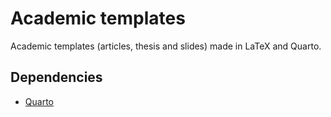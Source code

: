 # Academic templates

Academic templates (articles, thesis and slides) made in LaTeX and Quarto.

## Dependencies

- [Quarto](https://quarto.org/)
